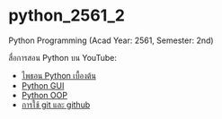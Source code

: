 # python_2561_2
Python Programming (Acad Year: 2561, Semester: 2nd)

สื่อการสอน Python บน YouTube:  
- [ไพธอน Python เบื้องต้น](https://www.youtube.com/playlist?list=PLoTScYm9O0GEoKcXJ-C5NrywxpvATaoG1)
- [Python GUI](https://www.youtube.com/playlist?list=PLoTScYm9O0GFB1Y3cCmb9aPD5xRB1T11y)
- [Python OOP](https://www.youtube.com/playlist?list=PLoTScYm9O0GEIZzlTKPUiOqkewkWmwadW)
- [การใช้ git และ github](https://www.youtube.com/playlist?list=PLoTScYm9O0GGsV1ZAyP4m_iyAbflQrKrX)
